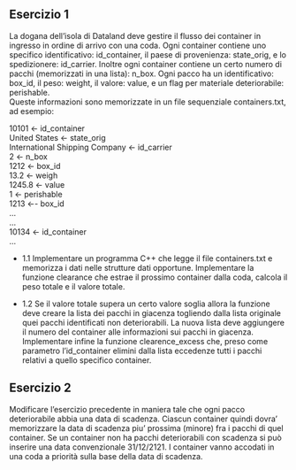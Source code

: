 ## Esercizio 1

La dogana dell’isola di Dataland deve gestire il flusso dei container in ingresso in ordine di arrivo con una coda. Ogni container contiene uno specifico identificativo: id_container, il paese di provenienza: state_orig, e lo spedizionere: id_carrier. Inoltre ogni container contiene  un certo numero di pacchi (memorizzati in una lista): n_box. Ogni pacco ha un identificativo: box_id, il peso: weight, il valore:  value, e un flag per materiale deteriorabile: perishable.  
Queste informazioni sono memorizzate in un file sequenziale containers.txt, ad esempio:

10101 						← id_container\
United States					← state_orig\
International Shipping Company		← id_carrier\
2							← n_box\
1212							← box_id\
13.2							← weigh\
1245.8						← value\
1							← perishable\
1213							←- box_id\
...	\
...\
10134							← id_container\
...

* 1.1 Implementare  un programma C++ che legge il file  containers.txt e memorizza i dati nelle strutture dati opportune. Implementare la funzione clearance che estrae il prossimo container dalla coda, calcola il peso totale e il valore totale.

* 1.2 Se il valore totale supera un certo valore soglia allora la funzione deve creare la lista dei pacchi  in giacenza togliendo dalla lista originale quei pacchi identificati non deteriorabili. La nuova  lista deve aggiungere il numero del container alle informazioni sui pacchi in giacenza.
Implementare infine la funzione clearence_excess che, preso come parametro l’id_container elimini dalla lista eccedenze tutti i pacchi relativi a quello specifico container.

## Esercizio 2

Modificare  l’esercizio precedente in maniera tale che ogni pacco deteriorabile abbia una data di scadenza. Ciascun container quindi dovra’ memorizzare la data di scadenza piu’ prossima (minore) fra i pacchi di quel container. Se un container non ha pacchi  deteriorabili con scadenza si può inserire una data convenzionale 31/12/2121. I container vanno  accodati in una coda a priorità sulla base della data di scadenza.
